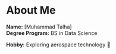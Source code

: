 # About Me

**Name:** [Muhammad Talha]  
**Degree Program:** BS in Data Science

**Hobby:** Exploring aerospace technology 🚀
